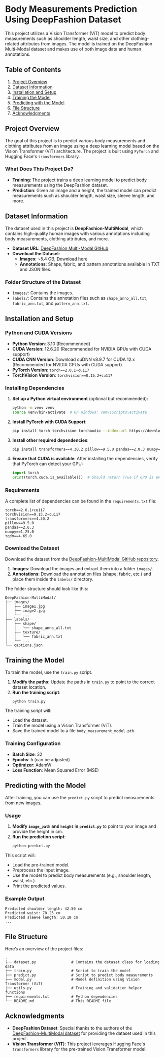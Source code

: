 
# Body Measurements Prediction Using DeepFashion Dataset

This project utilizes a Vision Transformer (ViT) model to predict body measurements such as shoulder length, waist size, and other clothing-related attributes from images. The model is trained on the DeepFashion Multi-Modal dataset and makes use of both image data and human annotations.

## Table of Contents

1. [Project Overview](#project-overview)
2. [Dataset Information](#dataset-information)
3. [Installation and Setup](#installation-and-setup)
4. [Training the Model](#training-the-model)
5. [Predicting with the Model](#predicting-with-the-model)
6. [File Structure](#file-structure)
7. [Acknowledgments](#acknowledgments)

## Project Overview

The goal of this project is to predict various body measurements and clothing attributes from an image using a deep learning model based on the Vision Transformer (ViT) architecture. The project is built using `PyTorch` and Hugging Face's `transformers` library.

### What Does This Project Do?

- **Training**: The project trains a deep learning model to predict body measurements using the DeepFashion dataset.
- **Prediction**: Given an image and a height, the trained model can predict measurements such as shoulder length, waist size, sleeve length, and more.

## Dataset Information

The dataset used in this project is **DeepFashion-MultiModal**, which contains high-quality human images with various annotations including body measurements, clothing attributes, and more.

- **Dataset URL**: [DeepFashion Multi-Modal GitHub](https://github.com/yumingj/DeepFashion-MultiModal)
- **Download the Dataset**:
  - **Images**: ~5.4 GB, [Download here](https://drive.google.com/file/d/1U2PljA7NE57jcSSzPs21ZurdIPXdYZtN/view)
  - **Annotations**: Shape, fabric, and pattern annotations available in TXT and JSON files.

### Folder Structure of the Dataset

- `images/`: Contains the images.
- `labels/`: Contains the annotation files such as `shape_anno_all.txt`, `fabric_ann.txt`, and `pattern_ann.txt`.

## Installation and Setup

### Python and CUDA Versions

- **Python Version**: 3.10 (Recommended)
- **CUDA Version**: 12.6.20 (Recommended for NVIDIA GPUs with CUDA support)
- **CUDA CNN Version**: Download cuDNN v8.9.7 for CUDA 12.x (Recommended for NVIDIA GPUs with CUDA support)
- **PyTorch Version**: `torch==2.0.1+cu117`
- **TorchVision Version**: `torchvision==0.15.2+cu117`


### Installing Dependencies

1. **Set up a Python virtual environment** (optional but recommended):
   ```bash
   python -m venv venv
   source venv/bin/activate  # On Windows: venv\Scripts\activate
   ```


2. **Install PyTorch with CUDA Support**:

   ```bash
   pip install torch torchvision torchaudio --index-url https://download.pytorch.org/whl/cu117
   ```

3. **Install other required dependencies**:

   ```bash
   pip install transformers==4.30.2 pillow==9.5.0 pandas==2.0.3 numpy==1.25.0 tqdm==4.65.0
   ```

4. **Ensure that CUDA is available**:
   After installing the dependencies, verify that PyTorch can detect your GPU:
   ```python
   import torch
   print(torch.cuda.is_available())  # Should return True if GPU is available
   ```

### Requirements

A complete list of dependencies can be found in the `requirements.txt` file:

```plaintext
torch==2.0.1+cu117
torchvision==0.15.2+cu117
transformers==4.30.2
pillow==9.5.0
pandas==2.0.3
numpy==1.25.0
tqdm==4.65.0
```

### Download the Dataset

Download the dataset from the [DeepFashion-MultiModal GitHub repository](https://github.com/yumingj/DeepFashion-MultiModal).

1. **Images**: Download the images and extract them into a folder `images/`.
2. **Annotations**: Download the annotation files (shape, fabric, etc.) and place them inside the `labels/` directory.

The folder structure should look like this:

```plaintext
DeepFashion-MultiModal/
├── images/
│   ├── image1.jpg
│   ├── image2.jpg
│   └── ...
├── labels/
│   ├── shape/
│   │   └── shape_anno_all.txt
│   ├── texture/
│   │   └── fabric_ann.txt
│   └── ...
└── captions.json
```

## Training the Model

To train the model, use the `train.py` script.

1. **Modify the paths**: Update the paths in `train.py` to point to the correct dataset location.
2. **Run the training script**:
   ```bash
   python train.py
   ```

The training script will:

- Load the dataset.
- Train the model using a Vision Transformer (ViT).
- Save the trained model to a file `body_measurement_model.pth`.

### Training Configuration

- **Batch Size**: 32
- **Epochs**: 5 (can be adjusted)
- **Optimizer**: AdamW
- **Loss Function**: Mean Squared Error (MSE)

## Predicting with the Model

After training, you can use the `predict.py` script to predict measurements from new images.

### Usage

1. **Modify `image_path` and `height` in `predict.py`** to point to your image and provide the height in cm.
2. **Run the prediction script**:
   ```bash
   python predict.py
   ```

This script will:

- Load the pre-trained model.
- Preprocess the input image.
- Use the model to predict body measurements (e.g., shoulder length, waist, etc.).
- Print the predicted values.

### Example Output

```plaintext
Predicted shoulder length: 42.50 cm
Predicted waist: 78.25 cm
Predicted sleeve length: 50.10 cm
...
```

## File Structure

Here’s an overview of the project files:

```
.
├── dataset.py                # Contains the dataset class for loading data
├── train.py                  # Script to train the model
├── predict.py                # Script to predict body measurements
├── model.py                  # Model definition using Vision Transformer (ViT)
├── utils.py                  # Training and validation helper functions
├── requirements.txt          # Python dependencies
└── README.md                 # This README file
```

## Acknowledgments

- **DeepFashion Dataset**: Special thanks to the authors of the [DeepFashion-MultiModal dataset](https://github.com/yumingj/DeepFashion-MultiModal) for providing the dataset used in this project.
- **Vision Transformer (ViT)**: This project leverages Hugging Face's `transformers` library for the pre-trained Vision Transformer model.

```
